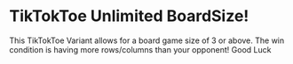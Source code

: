 # TikTokToe Unlimited BoardSize!
This TikTokToe Variant allows for a board game size of 3 or above. The win condition is having more rows/columns than your opponent! Good Luck
